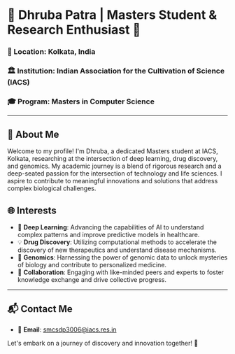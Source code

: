 # 🌠 Dhruba Patra | Masters Student & Research Enthusiast 🌠

### 📍 Location: Kolkata, India
### 🏛️ Institution: Indian Association for the Cultivation of Science (IACS)
### 🎓 Program: Masters in Computer Science
---

## 🚀 About Me
Welcome to my profile! I'm Dhruba, a dedicated Masters student at IACS, Kolkata, researching at the intersection of deep learning, drug discovery, and genomics. My academic journey is a blend of rigorous research and a deep-seated passion for the intersection of technology and life sciences. I aspire to contribute to meaningful innovations and solutions that address complex biological challenges.

## 🌐 Interests
- 🧠 **Deep Learning**: Advancing the capabilities of AI to understand complex patterns and improve predictive models in healthcare.
- 💡 **Drug Discovery**: Utilizing computational methods to accelerate the discovery of new therapeutics and understand disease mechanisms.
- 🧬 **Genomics**: Harnessing the power of genomic data to unlock mysteries of biology and contribute to personalized medicine.
- 🤝 **Collaboration**: Engaging with like-minded peers and experts to foster knowledge exchange and drive collective progress.

---

## 📬 Contact Me
- 📧 **Email**: smcsdp3006@iacs.res.in  

Let's embark on a journey of discovery and innovation together! 🌠

